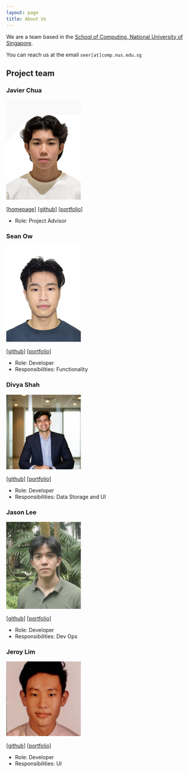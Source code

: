 ```yaml
---
layout: page
title: About Us
---
```


We are a team based in the [School of Computing, National University of Singapore](https://www.comp.nus.edu.sg).

You can reach us at the email `seer[at]comp.nus.edu.sg`

## Project team

### Javier Chua

<img src="images/javierchuaby.png" width="200px">

[[homepage](http://www.comp.nus.edu.sg/~damithch)]
[[github](https://github.com/johndoe)]
[[portfolio](team/johndoe.md)]

* Role: Project Advisor

### Sean Ow

<img src="images/seanowww.png" width="200px">

[[github](http://github.com/seanowww)]
[[portfolio](team/seanow.md)]

* Role: Developer
* Responsibilities: Functionality

### Divya Shah

<img src="images/divyashahhh.png" width="200px">

[[github](http://github.com/divyashahhh)] [[portfolio](team/johndoe.md)]

* Role: Developer
* Responsibilities: Data Storage and UI

### Jason Lee

<img src="images/jasonleexc.png" width="200px">

[[github](http://github.com/jasonleexc)]
[[portfolio](team/johndoe.md)]

* Role: Developer
* Responsibilities: Dev Ops

### Jeroy Lim

<img src="images/jeroylim.png" width="200px">

[[github](http://github.com/jeroylim)]
[[portfolio](team/jeroylim.md)]

* Role: Developer
* Responsibilities: UI
